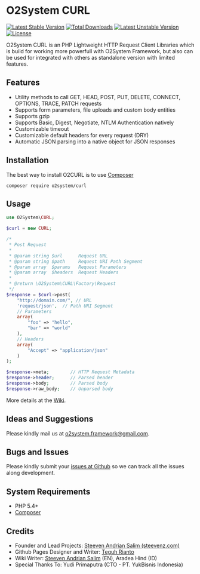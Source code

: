 O2System CURL
=====
[![Latest Stable Version](https://poser.pugx.org/o2system/o2curl/v/stable)](https://packagist.org/packages/o2system/o2curl) [![Total Downloads](https://poser.pugx.org/o2system/o2curl/downloads)](https://packagist.org/packages/o2system/o2curl) [![Latest Unstable Version](https://poser.pugx.org/o2system/o2curl/v/unstable)](https://packagist.org/packages/o2system/o2curl) [![License](https://poser.pugx.org/o2system/o2curl/license)](https://packagist.org/packages/o2system/o2curl)

O2System CURL is an PHP Lightweight HTTP Request Client Libraries which is build for working more powerfull with O2System Framework, but also can be used for integrated with others as standalone version with limited features.

Features
--------
- Utility methods to call GET, HEAD, POST, PUT, DELETE, CONNECT, OPTIONS, TRACE, PATCH requests
- Supports form parameters, file uploads and custom body entities
- Supports gzip
- Supports Basic, Digest, Negotiate, NTLM Authentication natively
- Customizable timeout
- Customizable default headers for every request (DRY)
- Automatic JSON parsing into a native object for JSON responses

Installation
------------
The best way to install O2CURL is to use [Composer](http://getcomposer.org)
```
composer require o2system/curl
```

Usage
-----
```php
use O2System\CURL;

$curl = new CURL;

/*
 * Post Request
 *
 * @param string $url      Request URL
 * @param string $path     Request URI Path Segment
 * @param array  $params   Request Parameters
 * @param array  $headers  Request Headers
 *
 * @return \O2System\CURL\Factory\Request
 */
$response = $curl->post(
    "http://domain.com/", // URL
    'request/json',  // Path URI Segment
    // Parameters
    array(
        "foo" => "hello", 
        "bar" => "world"
    ), 
    // Headers
    array(
        "Accept" => "application/json"
    )
);

$response->meta;        // HTTP Request Metadata
$response->header;      // Parsed header
$response->body;        // Parsed body
$response->raw_body;    // Unparsed body
```

More details at the [Wiki](http://github.com/circlecreative/o2curl/wiki).

Ideas and Suggestions
---------------------
Please kindly mail us at [o2system.framework@gmail.com](mailto:o2system.framework@gmail.com).

Bugs and Issues
---------------
Please kindly submit your [issues at Github](https://github.com/o2system/curl/issues) so we can track all the issues along development.

System Requirements
-------------------
- PHP 5.4+
- [Composer](http://getcomposer.org)

Credits
-------
* Founder and Lead Projects: [Steeven Andrian Salim (steevenz.com)](http://steevenz.com)
* Github Pages Designer and Writer: [Teguh Rianto](http://teguhrianto.tk)
* Wiki Writer: [Steeven Andrian Salim](http://steevenz.com) (EN), Aradea Hind (ID)
* Special Thanks To: Yudi Primaputra (CTO - PT. YukBisnis Indonesia)
